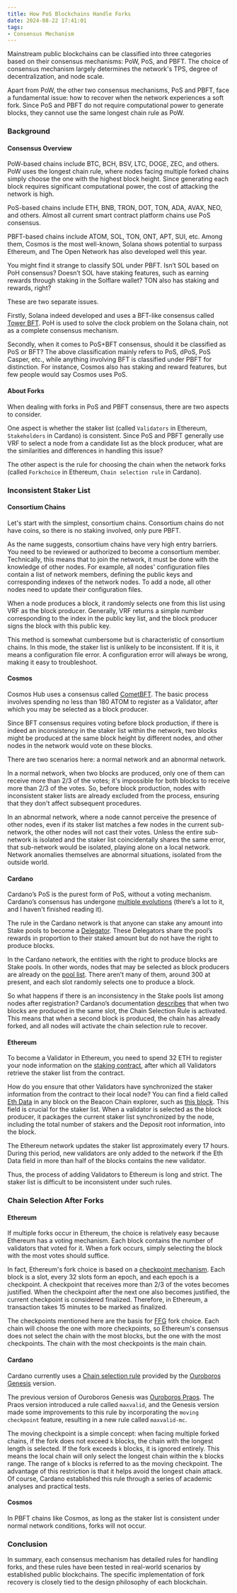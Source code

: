 ```yaml
---
title: How PoS Blockchains Handle Forks
date: 2024-08-22 17:41:01
tags: 
- Consensus Mechanism
---
```


Mainstream public blockchains can be classified into three categories based on their consensus mechanisms: PoW, PoS, and PBFT. The choice of consensus mechanism largely determines the network's TPS, degree of decentralization, and node scale.

Apart from PoW, the other two consensus mechanisms, PoS and PBFT, face a fundamental issue: how to recover when the network experiences a soft fork. Since PoS and PBFT do not require computational power to generate blocks, they cannot use the same longest chain rule as PoW.

### Background

#### Consensus Overview

PoW-based chains include BTC, BCH, BSV, LTC, DOGE, ZEC, and others. PoW uses the longest chain rule, where nodes facing multiple forked chains simply choose the one with the highest block height. Since generating each block requires significant computational power, the cost of attacking the network is high.

PoS-based chains include ETH, BNB, TRON, DOT, TON, ADA, AVAX, NEO, and others. Almost all current smart contract platform chains use PoS consensus.

PBFT-based chains include ATOM, SOL, TON, ONT, APT, SUI, etc. Among them, Cosmos is the most well-known, Solana shows potential to surpass Ethereum, and The Open Network has also developed well this year.

You might find it strange to classify SOL under PBFT. Isn’t SOL based on PoH consensus? Doesn’t SOL have staking features, such as earning rewards through staking in the Solflare wallet? TON also has staking and rewards, right?

These are two separate issues.

Firstly, Solana indeed developed and uses a BFT-like consensus called [Tower BFT](https://solana.com/news/8-innovations-that-make-solana-the-first-web-scale-blockchain). PoH is used to solve the clock problem on the Solana chain, not as a complete consensus mechanism.

Secondly, when it comes to PoS+BFT consensus, should it be classified as PoS or BFT? The above classification mainly refers to PoS, dPoS, PoS Casper, etc., while anything involving BFT is classified under PBFT for distinction. For instance, Cosmos also has staking and reward features, but few people would say Cosmos uses PoS.

#### About Forks

When dealing with forks in PoS and PBFT consensus, there are two aspects to consider.

One aspect is whether the staker list (called `Validators` in Ethereum, `Stakeholders` in Cardano) is consistent. Since PoS and PBFT generally use VRF to select a node from a candidate list as the block producer, what are the similarities and differences in handling this issue?

The other aspect is the rule for choosing the chain when the network forks (called `Forkchoice` in Ethereum, `Chain selection rule` in Cardano).

### Inconsistent Staker List

#### Consortium Chains

Let's start with the simplest, consortium chains. Consortium chains do not have coins, so there is no staking involved, only pure PBFT.

As the name suggests, consortium chains have very high entry barriers. You need to be reviewed or authorized to become a consortium member. Technically, this means that to join the network, it must be done with the knowledge of other nodes. For example, all nodes' configuration files contain a list of network members, defining the public keys and corresponding indexes of the network nodes. To add a node, all other nodes need to update their configuration files.

When a node produces a block, it randomly selects one from this list using VRF as the block producer. Generally, VRF returns a simple number corresponding to the index in the public key list, and the block producer signs the block with this public key.

This method is somewhat cumbersome but is characteristic of consortium chains. In this mode, the staker list is unlikely to be inconsistent. If it is, it means a configuration file error. A configuration error will always be wrong, making it easy to troubleshoot.

#### Cosmos

Cosmos Hub uses a consensus called [CometBFT](https://docs.cometbft.com/v0.37/introduction/). The basic process involves spending no less than 180 ATOM to register as a Validator, after which you may be selected as a block producer.

Since BFT consensus requires voting before block production, if there is indeed an inconsistency in the staker list within the network, two blocks might be produced at the same block height by different nodes, and other nodes in the network would vote on these blocks.

There are two scenarios here: a normal network and an abnormal network.

In a normal network, when two blocks are produced, only one of them can receive more than 2/3 of the votes; it's impossible for both blocks to receive more than 2/3 of the votes. So, before block production, nodes with inconsistent staker lists are already excluded from the process, ensuring that they don't affect subsequent procedures.

In an abnormal network, where a node cannot perceive the presence of other nodes, even if its staker list matches a few nodes in the current sub-network, the other nodes will not cast their votes. Unless the entire sub-network is isolated and the staker list coincidentally shares the same error, that sub-network would be isolated, playing alone on a local network. Network anomalies themselves are abnormal situations, isolated from the outside world.

#### Cardano

Cardano’s PoS is the purest form of PoS, without a voting mechanism. Cardano’s consensus has undergone [multiple evolutions](https://iohk.io/en/blog/posts/2022/06/03/from-classic-to-chronos-the-implementations-of-ouroboros-explained/) (there’s a lot to it, and I haven't finished reading it).

The rule in the Cardano network is that anyone can stake any amount into Stake pools to become a [Delegator](https://docs.cardano.org/about-cardano/learn/delegation/). These Delegators share the pool’s rewards in proportion to their staked amount but do not have the right to produce blocks.

In the Cardano network, the entities with the right to produce blocks are Stake pools. In other words, nodes that may be selected as block producers are already on the [pool list](https://preprod.cexplorer.io/pool). There aren’t many of them, around 300 at present, and each slot randomly selects one to produce a block.

So what happens if there is an inconsistency in the Stake pools list among nodes after registration? Cardano’s documentation [describes](https://developers.cardano.org/docs/operate-a-stake-pool/introduction-to-cardano#how-it-works) that when two blocks are produced in the same slot, the Chain Selection Rule is activated. This means that when a second block is produced, the chain has already forked, and all nodes will activate the chain selection rule to recover.

#### Ethereum

To become a Validator in Ethereum, you need to spend 32 ETH to register your node information on the [staking contract](https://etherscan.io/address/0x00000000219ab540356cbb839cbe05303d7705fa), after which all Validators retrieve the staker list from the contract.

How do you ensure that other Validators have synchronized the staker information from the contract to their local node? You can find a field called [Eth Data](https://github.com/ethereum/consensus-specs/blob/v1.3.0/specs/phase0/validator.md#eth1-data) in any block on the Beacon Chain explorer, such as [this block](https://beaconcha.in/block/20584195). This field is crucial for the staker list. When a validator is selected as the block producer, it packages the current staker list synchronized by the node, including the total number of stakers and the Deposit root information, into the block.

The Ethereum network updates the staker list approximately every 17 hours. During this period, new validators are only added to the network if the Eth Data field in more than half of the blocks contains the new validator. 

Thus, the process of adding Validators to Ethereum is long and strict. The staker list is difficult to be inconsistent under such rules.

### Chain Selection After Forks

#### Ethereum

If multiple forks occur in Ethereum, the choice is relatively easy because Ethereum has a voting mechanism. Each block contains the number of validators that voted for it. When a fork occurs, simply selecting the block with the most votes should suffice.

In fact, Ethereum's fork choice is based on a [checkpoint mechanism](https://ethos.dev/beacon-chain). Each block is a slot, every 32 slots form an epoch, and each epoch is a checkpoint. A checkpoint that receives more than 2/3 of the votes becomes justified. When the checkpoint after the next one also becomes justified, the current checkpoint is considered finalized. Therefore, in Ethereum, a transaction takes 15 minutes to be marked as finalized.

The checkpoints mentioned here are the basis for [FFG](https://arxiv.org/abs/1710.09437) fork choice. Each chain will choose the one with more checkpoints, so Ethereum's consensus does not select the chain with the most blocks, but the one with the most checkpoints. The chain with the most checkpoints is the main chain.

#### Cardano

Cardano currently uses a [Chain selection rule](https://developers.cardano.org/docs/operate-a-stake-pool/introduction-to-cardano/#what-if-for-some-reason-there-is-a-fork) provided by the [Ouroboros Genesis](https://dl.acm.org/doi/10.1145/3243734.3243848) version.

The previous version of Ouroboros Genesis was [Ouroboros Praos](https://link.springer.com/chapter/10.1007/978-3-319-78375-8_3). The Praos version introduced a rule called `maxvalid`, and the Genesis version made some improvements to this rule by incorporating the `moving checkpoint` feature, resulting in a new rule called `maxvalid-mc`.

The moving checkpoint is a simple concept: when facing multiple forked chains, if the fork does not exceed `k` blocks, the chain with the longest length is selected. If the fork exceeds `k` blocks, it is ignored entirely. This means the local chain will only select the longest chain within the `k` blocks range. The range of `k` blocks is referred to as the moving checkpoint. The advantage of this restriction is that it helps avoid the longest chain attack. Of course, Cardano established this rule through a series of academic analyses and practical tests.

#### Cosmos

In PBFT chains like Cosmos, as long as the staker list is consistent under normal network conditions, forks will not occur.

### Conclusion

In summary, each consensus mechanism has detailed rules for handling forks, and these rules have been tested in real-world scenarios by established public blockchains. The specific implementation of fork recovery is closely tied to the design philosophy of each blockchain.